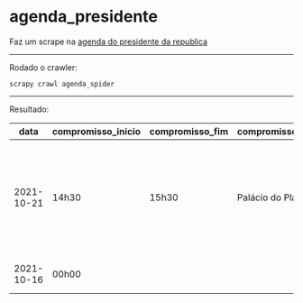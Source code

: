 # agenda_presidente

Faz um scrape na [agenda do presidente da republica](http://gov.br/planalto/pt-br/acompanhe-o-planalto/agenda-do-presidente-da-republica/)

***

Rodado o crawler:

```
scrapy crawl agenda_spider
```

***

Resultado:

data | compromisso_inicio | compromisso_fim | compromisso_local | compromisso
-- | -- | -- | -- | --
2021-10-21 | 14h30 | 15h30 | Palácio do Planalto | Pedro Cesar Sousa, Subchefe para Assuntos Jurídicos da Secretaria-Geral da Presidência da República
2021-10-16 | 00h00 |  |  |  Sem compromisso oficial
